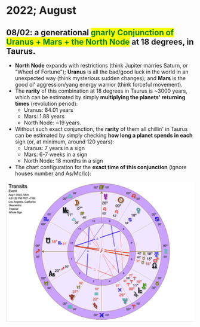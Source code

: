 # 2022; August

## 08/02: a generational <mark style="color:green;">**gnarly Conjunction of Uranus + Mars + the North Node**</mark> at 18 degrees, in Taurus.

* **North Node** expands with restrictions (think Jupiter marries Saturn, or "Wheel of Fortune"); **Uranus** is all the bad/good luck in the world in an unexpected way (think mysterious sudden changes); and **Mars** is the good ol' aggression/yang energy warrior (think forceful movement).
* The **rarity** of this combination at 18 degrees in Taurus is \~3000 years, which can be estimated by simply **multiplying the planets' returning times** (revolution period):
  * Uranus: 84.01 years
  * Mars: 1.88 years
  * North Node: \~19 years.
* Without such exact conjunction, the **rarity** of them all chillin' in Taurus can be estimated by simply checking **how long a planet spends in each** sign (or, at minimum, around 120 years):
  * Uranus: 7 years in a sign
  * Mars: 6-7 weeks in a sign
  * North Node: 18 months in a sign
* The chart configuration for the **exact time of this conjunction** (ignore houses number and As/Mc/Ic):

![](<../.gitbook/assets/Screen Shot 2022-07-29 at 9.53.27 PM.png>)
